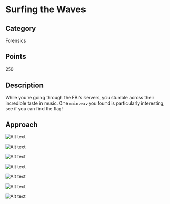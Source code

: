 # Surfing the Waves

## Category 
Forensics

## Points
250

## Description
While you're going through the FBI's servers, you stumble across their incredible taste in music. One `main.wav` you found is particularly interesting,
see if you can find the flag!

## Approach

![Alt text](/Surfing_the_Waves.png)

![Alt text](/Surfing_the_Waves1.png)

![Alt text](/Surfing_the_Waves2.png)

![Alt text](/Surfing_the_Waves3.png)

![Alt text](/Surfing_the_Waves4.png)

![Alt text](/Surfing_the_Waves5.png)

![Alt text](/Surfing_the_Waves6.png)






